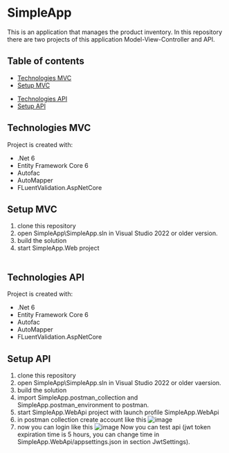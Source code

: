 # SimpleApp
This is an application that manages the product inventory. In this repository there are two projects of this application Model-View-Controller and API.

## Table of contents
* [Technologies MVC](#technologies-MVC)
* [Setup MVC](#setup-MVC) 
- [Technologies API](#technologies-API)
- [Setup API](#setup-API)

	
## Technologies MVC
Project is created with:
* .Net 6
* Entity Framework Core 6
* Autofac
* AutoMapper
* FLuentValidation.AspNetCore
	
## Setup MVC
1. clone this repository 
2. open SimpleApp\SimpleApp.sln in Visual Studio 2022 or older version. <br>
3. build the solution <br>
4. start SimpleApp.Web project <br><br>

	
## Technologies API
Project is created with:
* .Net 6
* Entity Framework Core 6
* Autofac
* AutoMapper
* FLuentValidation.AspNetCore
	
## Setup API
1. clone this repository 
2. open SimpleApp\SimpleApp.sln in Visual Studio 2022 or older vaersion. <br>
3. build the solution <br>
4. import SimpleApp.postman_collection and SimpleApp.postman_environment to postman.
5. start SimpleApp.WebApi project with launch profile SimpleApp.WebApi <br>
6. in postman collection create account like this ![image](https://user-images.githubusercontent.com/122226672/214619223-cba84fd5-b005-4f62-a6b2-87bbc5663e91.png)<br>
7. now you can login like this ![image](https://user-images.githubusercontent.com/122226672/214619747-ea6841de-ab0f-44f6-a195-4c612e19e074.png) Now you can test api (jwt token expiration time is 5 hours, you can change time in SimpleApp.WebApi/appsettings.json in section JwtSettings).


